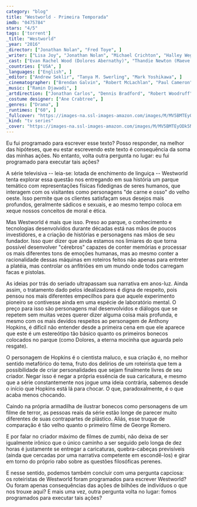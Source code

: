 ```yaml
---
category: "blog"
title: "Westworld - Primeira Temporada"
imdb: "0475784"
stars: "4/5"
tags: ['torrent']
_title: "Westworld"
_year: "2016"
_director: ["Jonathan Nolan", "Fred Toye", ]
_writer: ["Lisa Joy", "Jonathan Nolan", "Michael Crichton", "Halley Wegryn Gross", "Dan Dietz", "Charles Yu", ]
_cast: ["Evan Rachel Wood (Dolores Abernathy)", "Thandie Newton (Maeve Millay)", "James Marsden (Teddy Flood)", "Jeffrey Wright (Bernard Lowe)", "Ed Harris (Man in Black)", "Anthony Hopkins (Dr. Robert Ford)", ]
_countries: ["USA", ]
_languages: ["English", ]
_editor: ["Andrew Seklir", "Tanya M. Swerling", "Mark Yoshikawa", ]
_cinematographer: ["Brendan Galvin", "Robert McLachlan", "Paul Cameron", "Jeff Jur", ]
_music: ["Ramin Djawadi", ]
_artdirection: ["Jonathan Carlos", "Dennis Bradford", "Robert Woodruff", "Samantha Avila", "Steve Christensen", "Kit Stølen", "Colin De Rouin", ]
_costume designer: ["Ane Crabtree", ]
_genres: ["Drama", ]
_runtimes: ["60", ]
_fullcover: "https://images-na.ssl-images-amazon.com/images/M/MV5BMTEyODk5NTc2MjNeQTJeQWpwZ15BbWU4MDQ5NTgwOTkx.jpg"
_kind: "tv series"
_cover: "https://images-na.ssl-images-amazon.com/images/M/MV5BMTEyODk5NTc2MjNeQTJeQWpwZ15BbWU4MDQ5NTgwOTkx._V1._SX94_SY140_.jpg"
---
```

Eu fui programado para escrever esse texto? Posso responder, na melhor das hipóteses, que eu estar escrevendo este texto é consequência da soma das minhas ações. No entanto, volta outra pergunta no lugar: eu fui programado para executar tais ações?

A série televisiva -- leia-se: lotada de enchimento de linguiça -- Westworld tenta explorar essa questão nos entregando em sua história um parque temático com representações físicas fidedignas de seres humanos, que interagem com os visitantes como personagens "de carne e osso" do velho oeste. Isso permite que os clientes satisfaçam seus desejos mais profundos, geralmente sádicos e sexuais, e ao mesmo tempo coloca em xeque nossos conceitos de moral e ética.

Mas Westworld é mais que isso. Preso ao parque, o conhecimento e tecnologias desenvolvidos durante décadas está nas mãos de poucos investidores, e a criação de histórias e personagens nas mãos de seu fundador. Isso quer dizer que ainda estamos nos limiares do que torna possível desenvolver "cérebros" capazes de conter memórias e processar os mais diferentes tons de emoções humanas, mas ao mesmo conter a racionalidade dessas máquinas em roteiros feitos não apenas para entreter a platéia, mas controlar os anfitriões em um mundo onde todos carregam facas e pistolas.

As ideias por trás do seriado ultrapassam sua narrativa em anos-luz. Ainda assim, o tratamento dado pelos idealizadores é digna de respeito, pois pensou nos mais diferentes empecilhos para que aquele experimento pioneiro se contivesse ainda em uma espécie de laboratório mental. O preço para isso são personagens mal desenvolvidos e diálogos que se repetem sem muitas vezes querer dizer alguma coisa mais profunda, e mesmo com os mais devidos respeitos ao personagem de Anthony Hopkins, é difícil não entender desde a primeira cena em que ele aparece que este é um estereótipo tão básico quanto os primeiros bonecos colocados no parque (como Dolores, a eterna mocinha que aguarda pelo resgate).

O personagem de Hopkins é o cientista maluco, e sua criação é, no melhor sentido metafórico do tema, fruto dos delírios de um roteirista que tem a possibilidade de criar personalidades que sejam finalmente livres de seu criador. Negar isso é negar a própria essência de sua caricatura, e mesmo que a série constantemente nos jogue uma ideia contrária, sabemos desde o início que Hopkins está lá para chocar. O que, paradoxalmente, é o que acaba menos chocando.

Caindo na própria armadilha de ilustrar bonecos como personagens de um filme de terror, as pessoas reais da série estão longe de parecer muito diferentes de suas contrapartes de plástico. Aliás, esse truque de comparação é tão velho quanto o primeiro filme de George Romero.

E por falar no criador máximo de filmes de zumbi, não deixa de ser igualmente irônico que o único caminho a ser seguido pelo longa de dez horas é justamente se entregar a caricaturas, quebra-cabeças previsíveis (ainda que cercadas por uma narrativa competente em escondê-los) e girar em torno do próprio rabo sobre as questões filosóficas perenes.

E nesse sentido, podemos também concluir com uma pergunta capciosa: os roteiristas de Westworld foram programados para escrever Westworld? Ou foram apenas consequências das ações de bilhões de indivíduos o que nos trouxe aqui? E mais uma vez, outra pergunta volta no lugar: fomos programados para executar tais ações?
